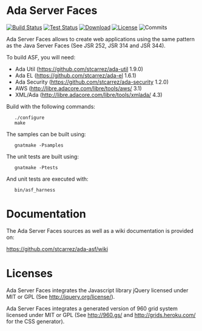 # Ada Server Faces

[![Build Status](https://img.shields.io/jenkins/s/http/jenkins.vacs.fr/Ada-Server-Faces.svg)](http://jenkins.vacs.fr/job/Ada-Server-Faces/)
[![Test Status](https://img.shields.io/jenkins/t/http/jenkins.vacs.fr/Ada-Server-Faces.svg)](http://jenkins.vacs.fr/job/Ada-Server-Faces/)
[![Download](https://img.shields.io/badge/download-1.2.0-brightgreen.svg)](http://download.vacs.fr/ada-asf/ada-asf-1.2.0.tar.gz)
[![License](http://img.shields.io/badge/license-APACHE2-blue.svg)](LICENSE)
![Commits](https://img.shields.io/github/commits-since/stcarrez/ada-asf/1.2.0.svg)

Ada Server Faces allows to create web applications using the same pattern
as the Java Server Faces (See JSR 252, JSR 314 and JSR 344). 

To build ASF, you will need:

* Ada Util     (https://github.com/stcarrez/ada-util          1.9.0)
* Ada EL       (https://github.com/stcarrez/ada-el            1.6.1)
* Ada Security (https://github.com/stcarrez/ada-security      1.2.0)
* AWS          (http://libre.adacore.com/libre/tools/aws/     3.1)
* XML/Ada      (http://libre.adacore.com/libre/tools/xmlada/  4.3)

Build with the following commands:
```
   ./configure
   make
```

The samples can be built using:
```
   gnatmake -Psamples
```
   
The unit tests are built using:
```
   gnatmake -Ptests
```

And unit tests are executed with:
```
   bin/asf_harness
```

# Documentation

The Ada Server Faces sources as well as a wiki documentation is provided on:

   https://github.com/stcarrez/ada-asf/wiki

# Licenses

Ada Server Faces integrates the Javascript library jQuery licensed under
MIT or GPL (See http://jquery.org/license/).

Ada Server Faces integrates a generated version of 960 grid system
licensed under MIT or GPL (See http://960.gs/ and http://grids.heroku.com/
for the CSS generator). 
